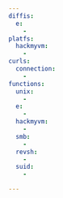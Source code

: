 ```yaml
---
diffis:
  e:
    -
platfs:
  hackmyvm:
    -
curls:
  connection:
    -
functions:
  unix:
    -
  e:
    -
  hackmyvm:
    -
  smb:
    -
  revsh:
    -
  suid:
    -

---
```

